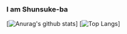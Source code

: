 ### I am Shunsuke-ba
[![Anurag's github stats](https://github-readme-stats.vercel.app/api?username=Shunsuke-ba&theme=tokyonight)]
[![Top Langs](https://github-readme-stats.vercel.app/api/top-langs/?username=Shunsuke-ba&theme=tokyonight)]
